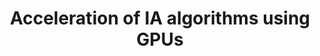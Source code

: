 ---
layout: publication
code: 2009-book_EAI-acceleration_ia_gpus
title: "Acceleration of IA algorithms using GPUs"
authors: Antonio Seoane and Alberto Jaspe-Villanueva
year: 2009
type: book chapter
book: Encyclopedia of Artificial Intelligence
awards: 
abstract: ""
projects: 
 - 
doi: 
lab_website: 
youtube: https://www.youtube.com/watch?v=
bibtex_id: 

---